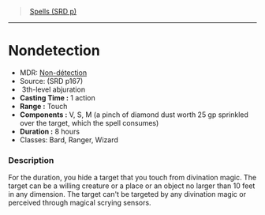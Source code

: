 ﻿---
!SpellItem
Family: SpellVO
Name: Nondetection
AltName: '[Non-détection](hd_spells_non_detection.md)'
Type: abjuration
Level: 3
CastingTime: 1 action
Range: Touch
Components: V, S, M (a pinch of diamond dust worth 25 gp sprinkled over the target, which the spell consumes)
Duration: 8 hours
Classes: Bard, Ranger, Wizard
Source: (SRD p167)
Id: spells_vo.md#nondetection
ParentLink: spells_vo.md#spells-srd-p
ParentName: Spells (SRD p)
NameLevel: 1
Attributes: {}
---
> [Spells (SRD p)](srd_spells.md)

---

# Nondetection

- MDR: [Non-détection](hd_spells_non_detection.md)
- Source: (SRD p167)
-  3th-level abjuration
- **Casting Time :** 1 action
- **Range :** Touch
- **Components :** V, S, M (a pinch of diamond dust worth 25 gp sprinkled over the target, which the spell consumes)
- **Duration :** 8 hours
- Classes: Bard, Ranger, Wizard

### Description

For the duration, you hide a target that you touch from divination magic. The target can be a willing creature or a place or an object no larger than 10 feet in any dimension. The target can't be targeted by any divination magic or perceived through magical scrying sensors.

